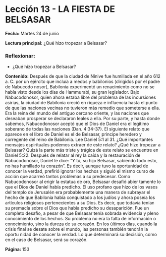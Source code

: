 # Lección 13 - LA FIESTA DE BELSASAR

**Fecha:** Martes 24 de junio

**Lectura principal:** ¿Qué hizo tropezar a Belsasar?

### Reflexionar:

- ¿Qué hizo tropezar a Belsasar?

**Contenido:**
Después de que la ciudad de Nínive fue humillada en el año 612 a. C. por un
ejército que incluía a medos y babilonios (dirigidos por el padre de Nabucodo­
nosor), Babilonia experimentó un renacimiento como no se había visto desde
los días de Hammurabi, su gran legislador. Bajo Nabucodonosor, quien ahora
estaba libre del problema de las incursiones asirias, la ciudad de Babilonia creció
en riqueza e influencia hasta el punto de que las naciones vecinas no tuvieron
más remedio que someterse a ella. Era la reina del mundo del antiguo cercano
oriente, y las naciones que deseaban prosperar se declararon leales a ella.
Por su parte, y hasta donde sabemos, Nabucodonosor aceptó que el Dios de
Daniel era el legítimo soberano de todas las naciones (Dan. 4:34-37). El siguiente
relato que aparece en el libro de Daniel es el de Belsasar, príncipe heredero y
corregente del reino de Babilonia.
Lee Daniel 5:1 al 31. ¿Qué importantes mensajes espirituales podemos
extraer de este relato? ¿Qué hizo tropezar a Belsasar?
Quizá la parte más triste y trágica de este relato se encuentre en Daniel 5:22.
Después de relatar al rey la caída y la restauración de Nabucodonosor, Daniel le
dice: “Y tú, su hijo Belsasar, sabiendo todo esto, no has humillado tu corazón”.
Es decir, aunque tuvo la oportunidad de conocer la verdad, prefirió ignorar los
hechos y siguió el mismo curso de acción que acarreó tantos problemas a su
predecesor.
Como Nabucodonosor al erigir la estatua de oro, Belsasar desafió abier­
tamente lo que el Dios de Daniel había predicho. El uso profano que hizo de
los vasos del templo de Jerusalén era probablemente una manera de subrayar
el hecho de que Babilonia había conquistado a los judíos y ahora poseía los
artículos religiosos pertenecientes a su Dios. Es decir, que todavía tenían su­
premacía sobre el Dios que había predicho su desaparición.
Fue un completo desafío, a pesar de que Belsasar tenía sobrada evidencia y
pleno conocimiento de los hechos. Su problema no era la falta de información
o conocimiento, sino la dureza de su corazón. En los últimos días, cuando la
crisis final se desate sobre el mundo, las personas también tendrán la oportu­
nidad de conocer la verdad. Lo que determinará su decisión, como en el caso
de Belsasar, será su corazón.

**Página:** 153
